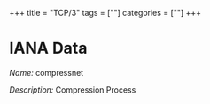 +++
title = "TCP/3"
tags = [""]
categories = [""]
+++

# IANA Data

_Name:_ compressnet

_Description:_ Compression Process

